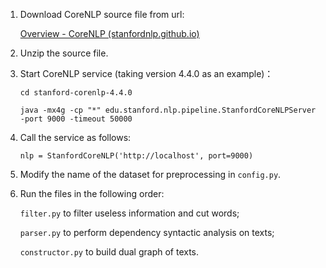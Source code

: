 1. Download CoreNLP source file from url:
   
   [Overview - CoreNLP (stanfordnlp.github.io)](https://stanfordnlp.github.io/CoreNLP/)

2. Unzip the source file.

3. Start CoreNLP service (taking version 4.4.0 as an example)：
   
   `cd stanford-corenlp-4.4.0`
   
   `java -mx4g -cp "*" edu.stanford.nlp.pipeline.StanfordCoreNLPServer -port 9000 -timeout 50000`

4. Call the service as follows:
   
   `nlp = StanfordCoreNLP('http://localhost', port=9000)`
5. Modify the name of the dataset for preprocessing in `config.py`.
6. Run the files in the following order:
   
   `filter.py` to filter useless information and cut words;
   
   `parser.py` to perform dependency syntactic analysis on texts;
   
   `constructor.py` to build dual graph of texts.